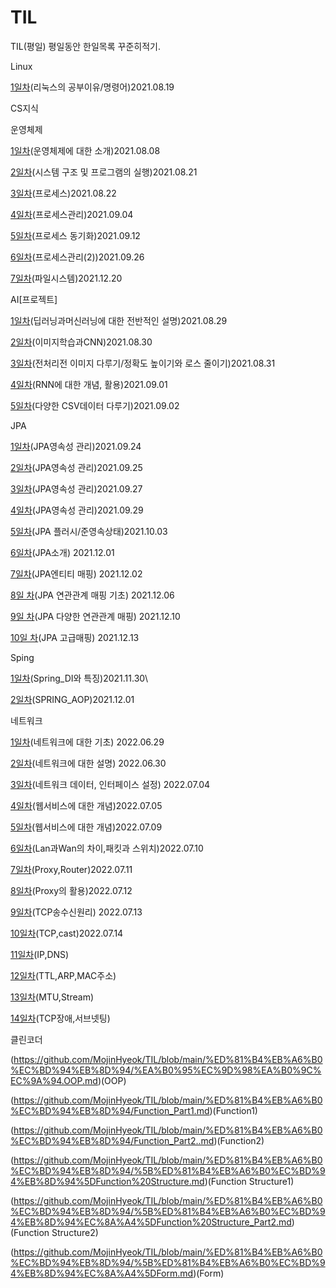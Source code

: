 # TIL
TIL(평일)
평일동안 한일목록 꾸준히적기.

Linux

[1일차](Linux/1일차.md)(리눅스의 공부이유/명령어)2021.08.19

CS지식

운영체제

[1일차](https://gkgk246.tistory.com/71)(운영체제에 대한 소개)2021.08.08

[2일차](https://gkgk246.tistory.com/74)(시스템 구조 및 프로그램의 실행)2021.08.21

[3일차](https://gkgk246.tistory.com/75)(프로세스)2021.08.22

[4일차](https://gkgk246.tistory.com/84)(프로세스관리)2021.09.04

[5일차](https://gkgk246.tistory.com/85)(프로세스 동기화)2021.09.12

[6일차](https://gkgk246.tistory.com/87)(프로세스관리(2))2021.09.26

[7일차](https://github.com/MojinHyeok/CS-Study/blob/master/%EC%9A%B4%EC%98%81%EC%B2%B4%EC%A0%9C/10%2C-11%EC%9E%A5-%ED%8C%8C%EC%9D%BC-%EC%8B%9C%EC%8A%A4%ED%85%9C%EA%B3%BC-%EA%B5%AC%ED%98%84.md)(파일시스템)2021.12.20

AI[프로젝트]

[1일차](https://gkgk246.tistory.com/78)(딥러닝과머신러닝에 대한 전반적인 설명)2021.08.29

[2일차](https://gkgk246.tistory.com/79)(이미지학습과CNN)2021.08.30

[3일차](https://gkgk246.tistory.com/80)(전처리전 이미지 다루기/정확도 높이기와 로스 줄이기)2021.08.31

[4일차](https://gkgk246.tistory.com/81)(RNN에 대한 개념, 활용)2021.09.01

[5일차](https://gkgk246.tistory.com/83)(다양한 CSV데이터 다루기)2021.09.02


JPA

[1일차](https://gkgk246.tistory.com/108)(JPA영속성 관리)2021.09.24

[2일차](https://gkgk246.tistory.com/108)(JPA영속성 관리)2021.09.25

[3일차](https://gkgk246.tistory.com/108)(JPA영속성 관리)2021.09.27

[4일차](https://gkgk246.tistory.com/108)(JPA영속성 관리)2021.09.29

[5일차](https://gkgk246.tistory.com/108)(JPA 플러시/준영속상태)2021.10.03

[6일차](https://github.com/MojinHyeok/TIL/blob/main/JPA/JPA%EC%86%8C%EA%B0%9C.md)(JPA소개) 2021.12.01

[7일차](https://github.com/MojinHyeok/TIL/blob/main/JPA/JPA_%EC%84%B9%EC%85%984_%EC%97%94%ED%8B%B0%ED%8B%B0%EB%A7%A4%ED%95%91.md)(JPA엔티티 매핑) 2021.12.02

[8일 차](https://github.com/MojinHyeok/TIL/blob/main/JPA/JPA_%EC%84%B9%EC%85%985_%EC%97%B0%EA%B4%80%EA%B4%80%EA%B3%84%EB%A7%A4%ED%95%91%20%EA%B8%B0%EC%B4%88.md)(JPA 연관관계 매핑 기초) 2021.12.06

[9일 차](https://github.com/MojinHyeok/TIL/blob/main/JPA/JPA_%EC%84%B9%EC%85%986_%EB%8B%A4%EC%96%91%ED%95%9C%20%EC%97%B0%EA%B4%80%EA%B4%80%EA%B3%84%20%EB%A7%A4%ED%95%91.md)(JPA 다양한 연관관계 매핑) 2021.12.10

[10일 차](https://github.com/MojinHyeok/TIL/blob/main/JPA/JPA_%EC%84%B9%EC%85%987_%EA%B3%A0%EA%B8%89%EB%A7%A4%ED%95%91.md)(JPA 고급매핑) 2021.12.13

Sping

[1일차](https://github.com/MojinHyeok/TIL/blob/main/Spring/SpringFramework_DI.md)(Spring_DI와 특징)2021.11.30\

[2일차](https://github.com/MojinHyeok/TIL/blob/main/Spring/AOP.md)(SPRING_AOP)2021.12.01

네트워크

[1일차](https://github.com/MojinHyeok/TIL/blob/main/%EB%84%A4%ED%8A%B8%EC%9B%8C%ED%81%AC/6%EC%9B%9429%EC%9D%BC.md)(네트워크에 대한 기초) 2022.06.29

[2일차](https://github.com/MojinHyeok/TIL/blob/main/%EB%84%A4%ED%8A%B8%EC%9B%8C%ED%81%AC/%EB%84%A4%ED%8A%B8%EC%9B%8C%ED%81%AC(6%EC%9B%9430%EC%9D%BC).md)(네트워크에 대한 설명) 2022.06.30

[3일차](https://github.com/MojinHyeok/TIL/blob/main/%EB%84%A4%ED%8A%B8%EC%9B%8C%ED%81%AC/%EB%84%A4%ED%8A%B8%EC%9B%8C%ED%81%AC_7%EC%9B%944%EC%9D%BC(%EB%84%A4%ED%8A%B8%EC%9B%8C%ED%81%AC%20%EB%8D%B0%EC%9D%B4%ED%84%B0%20%EB%8B%A8%EC%9C%84%2C%20%EC%9D%B8%ED%84%B0%ED%8E%98%EC%9D%B4%EC%8A%A4%20%EC%84%A4%EC%A0%95).md)(네트워크 데이터, 인터페이스 설정) 2022.07.04

[4일차](https://github.com/MojinHyeok/TIL/blob/main/%EB%84%A4%ED%8A%B8%EC%9B%8C%ED%81%AC/%EB%84%A4%ED%8A%B8%EC%9B%8C%ED%81%AC_7%EC%9B%94_5%EC%9D%BC(%EC%9B%B9%EC%84%9C%EB%B9%84%EC%8A%A4%EC%97%90%20%EB%8C%80%ED%95%9C%20%EC%A0%84%EB%B0%98%EC%A0%81%EC%9D%B8%EC%84%A4%EB%AA%85).md)(웹서비스에 대한 개념)2022.07.05


[5일차](https://github.com/MojinHyeok/TIL/blob/main/%EB%84%A4%ED%8A%B8%EC%9B%8C%ED%81%AC/%EB%84%A4%ED%8A%B8%EC%9B%8C%ED%81%AC_7%EC%9B%94_9%EC%9D%BC(%EC%9B%B9%EC%84%9C%EB%B9%84%EC%8A%A4%EC%97%90%20%EB%8C%80%ED%95%9C%20%EA%B0%9C%EB%85%90)md.md)(웹서비스에 대한 개념)2022.07.09


[6일차](https://github.com/MojinHyeok/TIL/blob/main/%EB%84%A4%ED%8A%B8%EC%9B%8C%ED%81%AC/%EB%84%A4%ED%8A%B8%EC%9B%8C%ED%81%AC_7%EC%9B%9410%EC%9D%BC.md)(Lan과Wan의 차이,패킷과 스위치)2022.07.10


[7일차](https://github.com/MojinHyeok/TIL/blob/main/%EB%84%A4%ED%8A%B8%EC%9B%8C%ED%81%AC/%EB%84%A4%ED%8A%B8%EC%9B%8C%ED%81%AC_7%EC%9B%9411%EC%9D%BC(Router%2CProxy).md)(Proxy,Router)2022.07.11

[8일차](https://github.com/MojinHyeok/TIL/blob/main/%EB%84%A4%ED%8A%B8%EC%9B%8C%ED%81%AC/%EB%84%A4%ED%8A%B8%EC%9B%8C%ED%81%AC_7%EC%9B%9412%EC%9D%BC(Proxy%EC%9D%98%20%ED%99%9C%EC%9A%A9).md)(Proxy의 활용)2022.07.12

[9일차](https://github.com/MojinHyeok/TIL/blob/main/%EB%84%A4%ED%8A%B8%EC%9B%8C%ED%81%AC/%EB%84%A4%ED%8A%B8%EC%9B%8C%ED%81%AC_7%EC%9B%94_12%EC%9D%BC(TCP%20%EC%86%A1%EC%88%98%EC%8B%A0%20%EC%9B%90%EB%A6%AC).md)(TCP송수신원리) 2022.07.13

[10일차](https://github.com/MojinHyeok/TIL/blob/main/%EB%84%A4%ED%8A%B8%EC%9B%8C%ED%81%AC/%EB%84%A4%ED%8A%B8%EC%9B%8C%ED%81%AC_7%EC%9B%9414%EC%9D%BC(TCP%2CCast).md)(TCP,cast)2022.07.14

[11일차](https://github.com/MojinHyeok/TIL/blob/main/%EB%84%A4%ED%8A%B8%EC%9B%8C%ED%81%AC/%EB%84%A4%ED%8A%B8%EC%9B%8C%ED%81%AC_7%EC%9B%9415%EC%9D%BC(IP%2CDNS).md)(IP,DNS)

[12일차](https://github.com/MojinHyeok/TIL/blob/main/%EB%84%A4%ED%8A%B8%EC%9B%8C%ED%81%AC/%EB%84%A4%ED%8A%B8%EC%9B%8C%ED%81%AC_7%EC%9B%9417%EC%9D%BC(TTL%2CARP%2CMAC%EC%A3%BC%EC%86%8C).md)(TTL,ARP,MAC주소)

[13일차](https://github.com/MojinHyeok/TIL/blob/main/%EB%84%A4%ED%8A%B8%EC%9B%8C%ED%81%AC/%EB%84%A4%ED%8A%B8%EC%9B%8C%ED%81%AC_7%EC%9B%9418%EC%9D%BC(MTU%2CStream).md)(MTU,Stream)

[14일차](https://github.com/MojinHyeok/TIL/blob/main/%EB%84%A4%ED%8A%B8%EC%9B%8C%ED%81%AC/%EB%84%A4%ED%8A%B8%EC%9B%8C%ED%81%AC_7%EC%9B%94_20%EC%9D%BC(%EC%84%9C%EB%B8%8C%EB%84%B7%2CTCP%EC%9E%A5%EC%95%A0).md)(TCP장애,서브넷팅)


클린코더

(https://github.com/MojinHyeok/TIL/blob/main/%ED%81%B4%EB%A6%B0%EC%BD%94%EB%8D%94/%EA%B0%95%EC%9D%98%EA%B0%9C%EC%9A%94.OOP.md)(OOP)

(https://github.com/MojinHyeok/TIL/blob/main/%ED%81%B4%EB%A6%B0%EC%BD%94%EB%8D%94/Function_Part1.md)(Function1)

(https://github.com/MojinHyeok/TIL/blob/main/%ED%81%B4%EB%A6%B0%EC%BD%94%EB%8D%94/Function_Part2..md)(Function2)

(https://github.com/MojinHyeok/TIL/blob/main/%ED%81%B4%EB%A6%B0%EC%BD%94%EB%8D%94/%5B%ED%81%B4%EB%A6%B0%EC%BD%94%EB%8D%94%5DFunction%20Structure.md)(Function Structure1)

(https://github.com/MojinHyeok/TIL/blob/main/%ED%81%B4%EB%A6%B0%EC%BD%94%EB%8D%94/%5B%ED%81%B4%EB%A6%B0%EC%BD%94%EB%8D%94%EC%8A%A4%5DFunction%20Structure_Part2.md)(Function Structure2)

(https://github.com/MojinHyeok/TIL/blob/main/%ED%81%B4%EB%A6%B0%EC%BD%94%EB%8D%94/%5B%ED%81%B4%EB%A6%B0%EC%BD%94%EB%8D%94%EC%8A%A4%5DForm.md)(Form)









